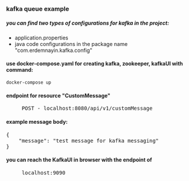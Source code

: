 
### kafka queue example

##### you can find two types of configurations for kafka in the project: 
- application.properties
- java code configurations in the package name "com.erdemnayin.kafka.config"

#### use docker-compose.yaml for creating kafka, zookeeper, kafkaUI with command: 

```console
docker-compose up
```

#### endpoint for resource "CustomMessage"

<pre>
     POST - localhost:8080/api/v1/customMessage
</pre>


#### example message body:

<pre>
{
    "message": "test message for kafka messaging"
}
</pre>

#### you can reach the KafkaUI in browser with the endpoint of

<pre>
     localhost:9090
</pre>
